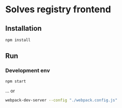 # Solves registry frontend

## Installation

```bash
npm install
```

## Run

### Development env
```bash
npm start
```

... or

```bash
webpack-dev-server --config "./webpack.config.js"
```
